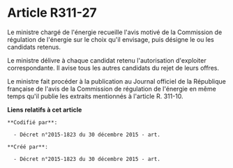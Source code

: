 # Article R311-27

Le ministre chargé de l'énergie recueille l'avis motivé de la Commission de régulation de l'énergie sur le choix qu'il
envisage, puis désigne le ou les candidats retenus.

Le ministre délivre à chaque candidat retenu l'autorisation d'exploiter correspondante. Il avise tous les autres candidats du
rejet de leurs offres.

Le ministre fait procéder à la publication au Journal officiel de la République française de l'avis de la Commission de
régulation de l'énergie en même temps qu'il publie les extraits mentionnés à l'article R. 311-10.

**Liens relatifs à cet article**

	**Codifié par**:

	  - Décret n°2015-1823 du 30 décembre 2015 - art.

	**Créé par**:

	  - Décret n°2015-1823 du 30 décembre 2015 - art.
